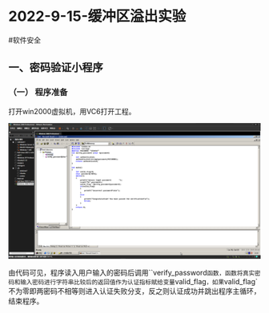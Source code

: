 # 2022-9-15-缓冲区溢出实验
#软件安全

## 一、密码验证小程序

### （一） 程序准备

打开win2000虚拟机，用VC6打开工程。

![image-20220915155959277](../attaches/image-20220915155959277.png)

由代码可见，程序读入用户输入的密码后调用``verify_password`函数，函数将真实密码和输入密码进行字符串比较后的返回值作为认证指标赋给变量`valid_flag`，如果`valid_flag`不为零即两密码不相等则进入认证失败分支，反之则认证成功并跳出程序主循环，结束程序。

